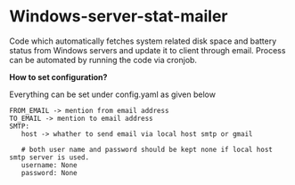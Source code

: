 # Windows-server-stat-mailer


Code which automatically fetches system related disk space and battery status from Windows servers and update it to client through email. Process can be automated by running the code via cronjob.


**How to set configuration?**

Everything can be set under config.yaml as given below

```
FROM_EMAIL -> mention from email address
TO_EMAIL -> mention to email address
SMTP: 
   host -> whather to send email via local host smtp or gmail
   
   # both user name and password should be kept none if local host smtp server is used.
   username: None
   password: None


```


